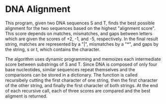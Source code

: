 # DNA Alignment
This program, given two DNA sequences S and T, finds the best possible 
alignment for the two sequences based on the highest "alignment score". This
score depends on matches, mismatches, and gaps between letters which are given
the scores of +2, -1, and -5, respectively. In the final result string, matches
are represented by a "|", mismatches by a "*", and gaps by the string, s or t, 
which contains the character.

The algorithm uses dynamic programming and memoizes each intermediate score 
between substrings of S and T. Since DNA is composed of only four base 
nucleotides, similar sequences repeat themselves and the comparisons can be
stored in a dictionary. The function is called recursibely cutting the first
character of one string, then the first character of the other string, and 
finally the first character of both strings. At the end of each recursive call, 
each of three scores are compared and the best aligment is returned.

